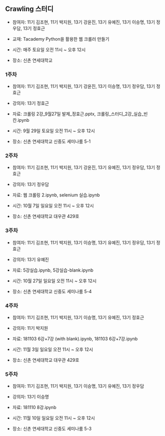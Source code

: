 ## Crawling 스터디

- 참여자: 11기 김조현, 11기 박지원, 13기 강윤진, 13기 유예진, 13기 이승명, 13기 정우담, 13기 정효근

- 교재: Tacademy Python을 활용한 웹 크롤러 만들기

- 시간: 매주 토요일 오전 11시 ~ 오후 12시

- 장소: 신촌 연세대학교

### 1주차

- 참여자: 11기 김조현, 11기 박지원, 13기 강윤진, 13기 이승명, 13기 정우담, 13기 정효근

- 강의자: 13기 정효근

- 자료: 크롤링 2강_9월27일 발제_정효근.pptx, 크롤링_스터디_2강_실습_빈칸.ipynb

- 시간: 9월 29일 토요일 오전 11시 ~ 오후 12시

- 장소: 신촌 연세대학교 신중도 세미나룸 5-1

### 2주차

- 참여자: 11기 김조현, 11기 박지원, 13기 강윤진, 13기 유예진, 13기 정우담, 13기 정효근

- 강의자: 13기 정우담

- 자료: 웹 크롤링 2.ipynb, selenium 실습.ipynb

- 시간: 10월 7일 일요일 오전 11시 ~ 오후 12시

- 장소: 신촌 연세대학교 대우관 429호

### 3주차

- 참여자: 11기 김조현, 11기 박지원, 13기 이승명, 13기 유예진, 13기 정우담, 13기 정효근

- 강의자: 13기 유예진

- 자료: 5강실습.ipynb, 5강실습-blank.ipynb

- 시간: 10월 27일 일요일 오전 11시 ~ 오후 12시

- 장소: 신촌 연세대학교 신중도 세미나룸 5-4

### 4주차

- 참여자: 11기 김조현, 11기 박지원, 13기 이승명, 13기 유예진, 13기 정효근

- 강의자: 11기 박지원

- 자료: 181103 6강+7강 (with blank).ipynb, 181103 6강+7강.ipynb

- 시간: 11월 3일 일요일 오전 11시 ~ 오후 12시

- 장소: 신촌 연세대학교 대우관 429호

### 5주차

- 참여자: 11기 김조현, 11기 박지원, 13기 이승명, 13기 유예진, 13기 정우담

- 강의자: 13기 이승명

- 자료: 181110 8강.ipynb

- 시간: 11월 10일 일요일 오전 11시 ~ 오후 12시

- 장소: 신촌 연세대학교 신중도 세미나룸 5-3
